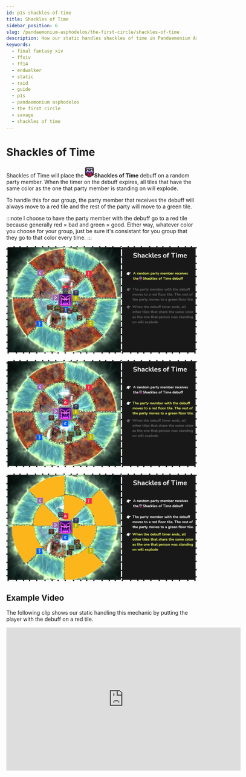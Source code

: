 ```yaml
---
id: p1s-shackles-of-time
title: Shackles of Time
sidebar_position: 6
slug: /pandaemonium-asphodelos/the-first-circle/shackles-of-time
description: How our static handles shackles of time in Pandaemonium Asphodelos The First Circle (Savage)
keywords: 
  - final fantasy xiv
  - ffxiv
  - ff14
  - endwalker
  - static
  - raid
  - guide
  - p1s
  - pandaemonium asphodelos
  - the first circle
  - savage
  - shackles of time
---
```


# Shackles of Time
Shackles of Time will place the ![Shackles of Time](/img/icons/debuffs/shackles-of-time.webp)**Shackles of Time** debuff on a random party member.  When the timer on the debuff expires, all tiles that have the same color as the one that party member is standing on will explode.

To handle this for our group, the party member that receives the debuff will always move to a red tile and the rest of the party will move to a green tile.

:::note
I choose to have the party member with the debuff go to a red tile because generally red = bad and green = good. Either way, whatever color you choose for your group, just be sure it's consistant for you group that they go to that color every time.
:::

![Shackles of Time Step One](/img/pandaemonium-asphodelos/the-first-circle/shackles-of-time-step-one.webp)

![Shackles of Time Step Two](/img/pandaemonium-asphodelos/the-first-circle/shackles-of-time-step-two.webp)

![Shackles of Time Step Three](/img/pandaemonium-asphodelos/the-first-circle/shackles-of-time-step-three.webp)

## Example Video
The following clip shows our static handling this mechanic by putting the player with the debuff on a red tile.
<iframe src="https://player.twitch.tv/?video=1271932711&parent=localhost&parent=manbeardgames.com&autoplay=false" 
    frameBorder="0" 
    allowFullScreen={true} 
    scrolling="no" 
    height="378" 
    width="620"></iframe>